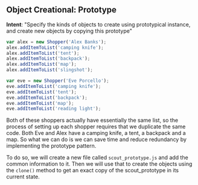 ## Object Creational: Prototype

**Intent**: "Specify the kinds of objects to create using prototypical instance, and create new objects by copying this prototype"

```js
var alex = new Shopper('Alex Banks');
alex.addItemToList('camping knife');
alex.addItemToList('tent');
alex.addItemToList('backpack');
alex.addItemToList('map');
alex.addItemToList('slingshot');

var eve = new Shopper('Eve Porcello');
eve.addItemToList('camping knife');
eve.addItemToList('tent');
eve.addItemToList('backpack');
eve.addItemToList('map');
eve.addItemToList('reading light');
```

 Both of these shoppers actually have essentially the same list, so the process of setting up each shopper requires that we duplicate the same code. Both Eve and Alex have a camping knife, a tent, a backpack and a map. So what we can do is we can save time and reduce redundancy by implementing the prototype pattern. 

 To do so, we will create a new file called `scout_prototype.js` and add the common information to it. Then we will use that to create the objects using the `clone()` method to get an exact copy of the scout_prototype in its current state.